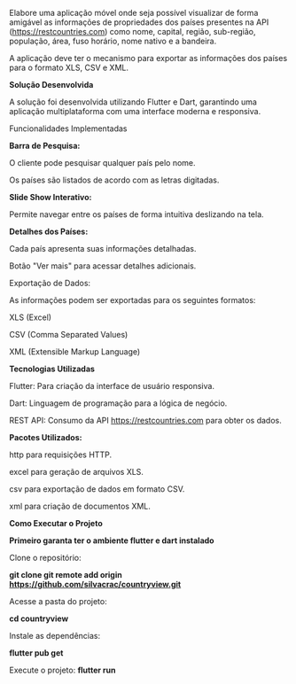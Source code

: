 Elabore uma aplicação móvel onde seja possível visualizar de forma amigável as informações de propriedades dos países presentes na API (https://restcountries.com) como nome, capital, região, sub-região, população, área, fuso horário, nome nativo e a bandeira.

A aplicação deve ter o mecanismo para exportar as informações dos países para o formato XLS, CSV e XML.



**Solução Desenvolvida**

A solução foi desenvolvida utilizando Flutter e Dart, garantindo uma aplicação multiplataforma com uma interface moderna e responsiva.

Funcionalidades Implementadas

**Barra de Pesquisa:**

O cliente pode pesquisar qualquer país pelo nome.

Os países são listados de acordo com as letras digitadas.

**Slide Show Interativo:**

Permite navegar entre os países de forma intuitiva deslizando na tela.

**Detalhes dos Países:**

Cada país apresenta suas informações detalhadas.

Botão "Ver mais" para acessar detalhes adicionais.

Exportação de Dados:

As informações podem ser exportadas para os seguintes formatos:

XLS (Excel)

CSV (Comma Separated Values)

XML (Extensible Markup Language)

**Tecnologias Utilizadas**

Flutter: Para criação da interface de usuário responsiva.

Dart: Linguagem de programação para a lógica de negócio.

REST API: Consumo da API https://restcountries.com para obter os dados.

**Pacotes Utilizados:**

http para requisições HTTP.

excel para geração de arquivos XLS.

csv para exportação de dados em formato CSV.

xml para criação de documentos XML.

**Como Executar o Projeto**

**Primeiro garanta ter o ambiente flutter e dart instalado**

Clone o repositório:

**git clone  git remote add origin https://github.com/silvacrac/countryview.git**

Acesse a pasta do projeto:

**cd countryview**

Instale as dependências:

**flutter pub get**

Execute o projeto:
**flutter run**

